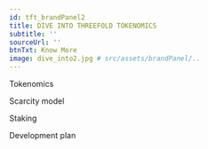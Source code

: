```yaml
---
id: tft_brandPanel2
title: DIVE INTO THREEFOLD TOKENOMICS
subtitle: ''
sourceUrl: ''
btnTxt: Know More
image: dive_into2.jpg # src/assets/brandPanel/..
---
```

Tokenomics

Scarcity model

Staking

Development plan
